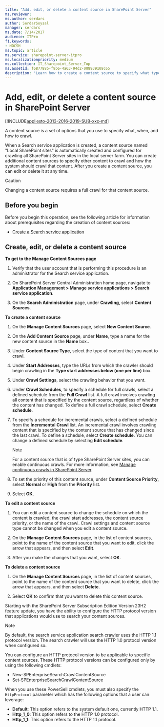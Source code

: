 ```yaml
---
title: "Add, edit, or delete a content source in SharePoint Server"
ms.reviewer: 
ms.author: serdars
author: SerdarSoysal
manager: serdars
ms.date: 7/14/2017
audience: ITPro
f1.keywords:
- NOCSH
ms.topic: article
ms.service: sharepoint-server-itpro
ms.localizationpriority: medium
ms.collection: IT_Sharepoint_Server_Top
ms.assetid: f687788b-f9b6-4a63-94d2-008939108c65
description: "Learn how to create a content source to specify what type of content to crawl, schedules for crawling, start addresses, and crawl priority."
---
```


# Add, edit, or delete a content source in SharePoint Server

[!INCLUDE[appliesto-2013-2016-2019-SUB-xxx-md](../includes/appliesto-2013-2016-2019-SUB-xxx-md.md)]
  
A content source is a set of options that you use to specify what, when, and how to crawl. 
  
When a Search service application is created, a content source named "Local SharePoint sites" is automatically created and configured for crawling all SharePoint Server sites in the local server farm. You can create additional content sources to specify other content to crawl and how the system should crawl that content. After you create a content source, you can edit or delete it at any time. 
  
> [!CAUTION]
> Changing a content source requires a full crawl for that content source. 
  
    
## Before you begin
<a name="begin"> </a>

Before you begin this operation, see the following article for information about prerequisites regarding the creation of content sources: 
  
- [Create a Search service application](create-and-configure-a-search-service-application.md)

    
## Create, edit, or delete a content source

<a name="proc1"> </a>

 **To get to the Manage Content Sources page**
  
1. Verify that the user account that is performing this procedure is an administrator for the Search service application. 
    
2. On SharePoint Server Central Administration home page, navigate to **Application Management > Manage service applications > Search service application**.
      
3. On the **Search Administration** page, under **Crawling**, select **Content Sources**.
    

<a name="proc2"> </a>

 **To create a content source**
  
1. On the **Manage Content Sources** page, select **New Content Source**.
    
2. On the **Add Content Source** page, under **Name**, type a name for the new content source in the **Name** box.. 
    
3. Under **Content Source Type**, select the type of content that you want to crawl. 
    
4. Under **Start Addresses**, type the URLs from which the crawler should begin crawling in the **Type start addresses below (one per line)** box.
    
5. Under **Crawl Settings**, select the crawling behavior that you want.
    
6. Under **Crawl Schedules**, to specify a schedule for full crawls, select a defined schedule from the **Full Crawl** list. A full crawl involves crawling all content that is specified by the content source, regardless of whether the content has changed. To define a full crawl schedule, select **Create schedule**.
    
7. To specify a schedule for incremental crawls, select a defined schedule from the **Incremental Crawl** list. An incremental crawl involves crawling content that is specified by the content source that has changed since the last crawl. To define a schedule, select **Create schedule**. You can change a defined schedule by selecting **Edit schedule**.
    
   > [!NOTE]
   > For a content source that is of type SharePoint Server sites, you can enable continuous crawls. For more information, see [Manage continuous crawls in SharePoint Server](manage-continuous-crawls.md). 
  
8. To set the priority of this content source, under **Content Source Priority**, select **Normal** or **High** from the **Priority** list. 
    
9. Select **OK**. 
    

<a name="proc3"> </a>

 **To edit a content source**
  
1. You can edit a content source to change the schedule on which the content is crawled, the crawl start addresses, the content source priority, or the name of the crawl. Crawl settings and content source type cannot be changed when you edit a content source.
    
2. On the **Manage Content Sources** page, in the list of content sources, point to the name of the content source that you want to edit, click the arrow that appears, and then select **Edit**. 
    
3. After you make the changes that you want, select **OK**.

<a name="proc4"> </a>

 **To delete a content source**
  
1. On the **Manage Content Sources** page, in the list of content sources, point to the name of the content source that you want to delete, click the arrow that appears, and then select **Delete**.
    
2. Select **OK** to confirm that you want to delete this content source. 
    
Starting with the SharePoint Server Subscription Edition Version 23H2 feature update, you have the ability to configure the HTTP protocol version that applications would use to search your content sources.

> [!NOTE]
> By default, the search service application search crawler uses the HTTP 1.1 protocol version. The search crawler will use the HTTP 1.0 protocol version when configured so.

You can configure an HTTP protocol version to be applicable to specific content sources. These HTTP protocol versions can be configured only by using the following cmdlets:

- New-SPEnterpriseSearchCrawlContentSource
- Set-SPEnterpriseSearchCrawlContentSource

When you use these PowerSell cmdlets, you must also specify the `HttpProtocol` parameter which has the following options that a user can leverage:

- **Default**: This option refers to the system default one, currently HTTP 1.1.
- **Http_1_0**: This option refers to the HTTP 1.0 protocol.
- **Http_1_1**: This option refers to the HTTP 1.1 protocol.
